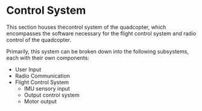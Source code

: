 # Control System
This section houses thecontrol system of the quadcopter, which
encompasses the software necessary for the flight control system and radio control of the
quadcopter.

Primarily, this system can be broken down into the following subsystems, each
with their own components:

* User Input
* Radio Communication
* Flight Control System
  * IMU sensory input
  * Output control system
  * Motor output
